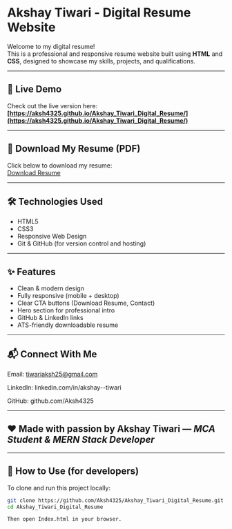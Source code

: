 # Akshay Tiwari - Digital Resume Website

Welcome to my digital resume!  
This is a professional and responsive resume website built using **HTML** and **CSS**, designed to showcase my skills, projects, and qualifications.

---

## 🔗 Live Demo

Check out the live version here:  
**[https://aksh4325.github.io/Akshay_Tiwari_Digital_Resume/](https://aksh4325.github.io/Akshay_Tiwari_Digital_Resume/)**

---

## 📄 Download My Resume (PDF)

Click below to download my resume:  
[Download Resume](https://aksh4325.github.io/Akshay_Tiwari_Digital_Resume/Akshay_Tiwari_Resume.pdf)

---

## 🛠️ Technologies Used

- HTML5  
- CSS3  
- Responsive Web Design  
- Git & GitHub (for version control and hosting)

---

## ✨ Features

- Clean & modern design  
- Fully responsive (mobile + desktop)  
- Clear CTA buttons (Download Resume, Contact)  
- Hero section for professional intro  
- GitHub & LinkedIn links  
- ATS-friendly downloadable resume  

---

## 📬 Connect With Me

Email: tiwariaksh25@gmail.com

LinkedIn: linkedin.com/in/akshay--tiwari

GitHub: github.com/Aksh4325

---


## ❤️ Made with passion by Akshay Tiwari — *MCA Student & MERN Stack Developer*

---


## 📌 How to Use (for developers)

To clone and run this project locally:

```bash
git clone https://github.com/Aksh4325/Akshay_Tiwari_Digital_Resume.git
cd Akshay_Tiwari_Digital_Resume

Then open Index.html in your browser.



